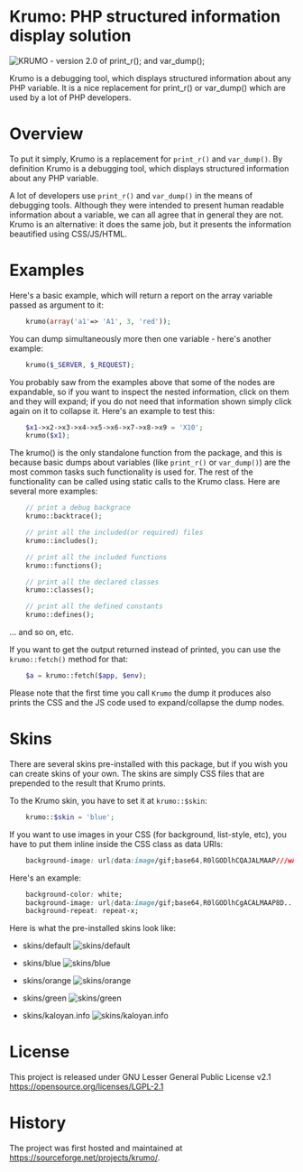 Krumo: PHP structured information display solution
=====

![KRUMO - version 2.0 of print_r(); and var_dump();](http://krumo.kaloyan.info/images/logo.png)

Krumo is a debugging tool, which displays structured information about any PHP variable.
It is a nice replacement for print_r() or var_dump() which are used by a lot of PHP developers.

# Overview

To put it simply, Krumo is a replacement for `print_r()` and `var_dump()`. By definition Krumo
is a debugging tool, which displays structured information about any PHP variable.

A lot of developers use `print_r()` and `var_dump()` in the means of debugging
tools. Although they were intended to present human readable information about a
variable, we can all agree that in general they are not. Krumo is an
alternative: it does the same job, but it presents the information beautified
using CSS/JS/HTML.

# Examples

Here's a basic example, which will return a report on the array variable passed
as argument to it:
```php
	krumo(array('a1'=> 'A1', 3, 'red'));
```

You can dump simultaneously more then one variable - here's another example:
```php
	krumo($_SERVER, $_REQUEST);
```
You probably saw from the examples above that some of the nodes are expandable,
so if you want to inspect the nested information, click on them and they will
expand; if you do not need that information shown simply click again on it to
collapse it. Here's an example to test this:
```php
	$x1->x2->x3->x4->x5->x6->x7->x8->x9 = 'X10';
	krumo($x1);
```
The krumo() is the only standalone function from the package, and this is
because basic dumps about variables (like `print_r()` or `var_dump()`) are the most
common tasks such functionality is used for. The rest of the functionality can
be called using static calls to the Krumo class. Here are several more examples:
```php
	// print a debug backgrace
 	krumo::backtrace();

	// print all the included(or required) files
	krumo::includes();

	// print all the included functions
	krumo::functions();

	// print all the declared classes
	krumo::classes();

	// print all the defined constants
	krumo::defines();
```
 ... and so on, etc.

If you want to get the output returned instead of printed, you can use
the `krumo::fetch()` method for that:
```php
	$a = krumo::fetch($app, $env);
```
Please note that the first time you call `Krumo` the dump it produces also
prints the CSS and the JS code used to expand/collapse the dump nodes.

# Skins

There are several skins pre-installed with this package, but if you wish you can
create skins of your own. The skins are simply CSS files that are prepended to
the result that Krumo prints.

To the Krumo skin, you have to set it at `krumo::$skin`:
```php
	krumo::$skin = 'blue';
```
If you want to use images in your CSS (for background, list-style, etc), you
have to put them inline inside the CSS class as data URIs:
```css
	background-image: url(data:image/gif;base64,R0lGODlhCQAJALMAAP///wAAAP///wAA...AJAAkAAAQTEIAna33USpwt79vncRpZgpcGRAA7);
```
Here's an example:
```css
	background-color: white;
	background-image: url(data:image/gif;base64,R0lGODlhCgACALMAAP8D...AIAAAQIEMhJA7D4gggAOw==);
	background-repeat: repeat-x;
```
Here is what the pre-installed skins look like:

 * skins/default
	![skins/default](http://krumo.kaloyan.info/screenshots/krumo_default_theme.png)

 * skins/blue
	![skins/blue](http://krumo.kaloyan.info/screenshots/krumo_blue_theme.png)

 * skins/orange
	![skins/orange](http://krumo.kaloyan.info/screenshots/krumo_orange_theme.png)

 * skins/green
	![skins/green](http://krumo.kaloyan.info/screenshots/krumo_green_theme.png)

 * skins/kaloyan.info
	![skins/kaloyan.info](http://krumo.kaloyan.info/screenshots/krumo_schablon_com_theme.png)

# License

This project is released under GNU Lesser General Public License v2.1
https://opensource.org/licenses/LGPL-2.1

# History

The project was first hosted and maintained at https://sourceforge.net/projects/krumo/.
